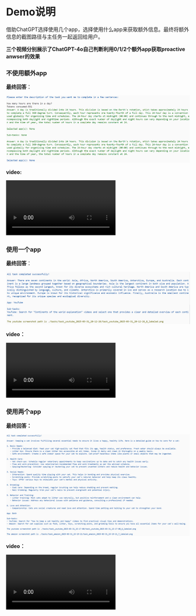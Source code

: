 # Demo说明

借助ChatGPT选择使用几个app，选择使用什么app来获取额外信息。最终将额外信息的截图路径与主任务一起返回给用户。

**三个视频分别展示了ChatGPT-4o自己判断利用0/1/2个额外app获取proactive anwser的效果**

### 不使用额外app

**最终回答**：

![none_subtask](none_subtask.png)

**video:**

<video src="none_subtask.mp4"></video>

### 使用一个app

**最终回答**：

![one_subtask](one_subtask.png)

**video：**

<video src="one_task.mp4"></video>

### 使用两个app

**最终回答：**

![two_subtask](two_subtask.png)

**video：**

<video src="two_sub_tasks.mp4"></video>